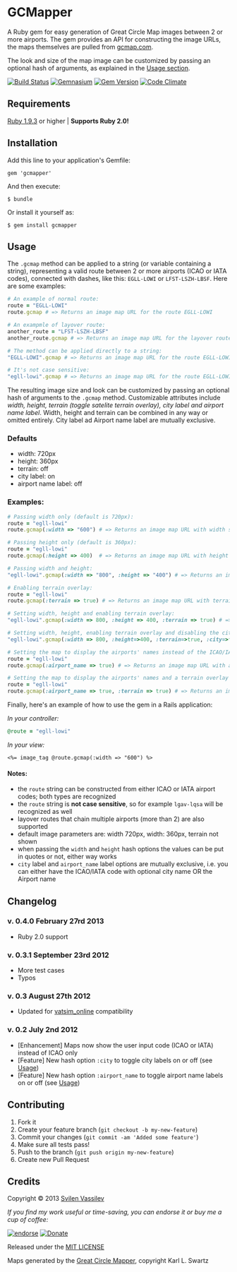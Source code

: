 # GCMapper 

A Ruby gem for easy generation of Great Circle Map images between 2 or more airports.
The gem provides an API for constructing the image URLs, the maps themselves are pulled from
[gcmap.com](http://www.gcmap.com/).

The look and size of the map image can be customized by passing an optional hash of arguments, as explained
in the [Usage section](#usage).

[![Build Status](https://secure.travis-ci.org/tarakanbg/gcmapper.png?branch=master)](http://travis-ci.org/tarakanbg/gcmapper)
[![Gemnasium](https://gemnasium.com/tarakanbg/gcmapper.png?travis)](https://gemnasium.com/tarakanbg/gcmapper)
[![Gem Version](https://badge.fury.io/rb/gcmapper.png)](http://badge.fury.io/rb/gcmapper)
[![Code Climate](https://codeclimate.com/github/tarakanbg/gcmapper.png)](https://codeclimate.com/github/tarakanbg/gcmapper)

## Requirements

[Ruby 1.9.3](http://www.ruby-lang.org/en/downloads/) or higher | **Supports Ruby 2.0!**

## Installation

Add this line to your application's Gemfile:

    gem 'gcmapper'

And then execute:

    $ bundle

Or install it yourself as:

    $ gem install gcmapper

## Usage

The `.gcmap` method can be applied to a string (or variable containing a string), representing a valid route
between 2 or more airports (ICAO or IATA codes), connected with dashes, like this: `EGLL-LOWI` or
`LFST-LSZH-LBSF`. Here are some examples:

```ruby
# An example of normal route:
route = "EGLL-LOWI"
route.gcmap # => Returns an image map URL for the route EGLL-LOWI

# An exampmle of layover route:
another_route = "LFST-LSZH-LBSF"
another_route.gcmap # => Returns an image map URL for the layover route LFST-LSZH-LBSF

# The method can be applied directly to a string:
"EGLL-LOWI".gcmap # => Returns an image map URL for the route EGLL-LOWI

# It's not case sensitive:
"egll-lowi".gcmap # => Returns an image map URL for the route EGLL-LOWI
```

The resulting image size and look can be customized by passing an optional hash of arguments to the
`.gcmap` method. Customizable attributes include *width, height, terrain (toggle satelite terrain
 overlay), city label and airport name label*.
Width, height and terrain can be combined in any way or omitted entirely. City label ad Airport name
label are mutually exclusive.

### Defaults

* width: 720px
* height: 360px
* terrain: off
* city label: on
* airport name label: off

### Examples:

```ruby
# Passing width only (default is 720px):
route = "egll-lowi"
route.gcmap(:width => "600") # => Returns an image map URL with width set to 600px

# Passing height only (default is 360px):
route = "egll-lowi"
route.gcmap(:height => 400)  # => Returns an image map URL with height set to 400px

# Passing width and height:
"egll-lowi".gcmap(:width => "800", :height => "400") # => Returns an image map URL with width 800px and height 400px

# Enabling terrain overlay:
route = "egll-lowi"
route.gcmap(:terrain => true) # => Returns an image map URL with terrain overlay enabled

# Setting width, height and enabling terrain overlay:
"egll-lowi".gcmap(:width => 800, :height => 400, :terrain => true) # => Returns an image map URL with set width, height and terrain

# Setting width, height, enabling terrain overlay and disabling the city labels:
"egll-lowi".gcmap(:width => 800, :height=>400, :terrain=>true, :city=>false) # => Returns an image map URL with set width, height and terrain, with city labels disabled

# Setting the map to display the airports' names instead of the ICAO/IATA codes
route = "egll-lowi"
route.gcmap(:airport_name => true) # => Returns an image map URL with airport names displayed

# Setting the map to display the airports' names and a terrain overlay
route = "egll-lowi"
route.gcmap(:airport_name => true, :terrain => true) # => Returns an image map URL with airport names and terrain displayed
```

Finally, here's an example of how to use the gem in a Rails application:

*In your controller:*
```ruby
@route = "egll-lowi"
```

*In your view:*
```erb
<%= image_tag @route.gcmap(:width => "600") %>
```

#### Notes:

* the `route` string can be constructed from either ICAO or IATA airport codes; both types are recognized
* the `route` string is **not case sensitive**, so for example `lgav-lqsa` will be recognized as well
* layover routes that chain multiple airports (more than 2) are also supported
* default image parameters are: width 720px, width: 360px, terrain not shown
* when passing the `width` and `height` hash options the values can be put in quotes or not, either way works
* `city` label and `airport_name` label options are mutually exclusive, i.e. you can either have the ICAO/IATA code with optional city name OR the Airport name

## Changelog

### v. 0.4.0 February 27rd 2013

* Ruby 2.0 support

### v. 0.3.1 September 23rd 2012

* More test cases
* Typos

### v. 0.3 August 27th 2012

* Updated for [vatsim_online](https://rubygems.org/gems/vatsim_online) compatibility

### v. 0.2 July 2nd 2012

* [Enhancement] Maps now show the user input code (ICAO or IATA) instead of ICAO only
* [Feature] New hash option `:city` to toggle city labels on or off (see [Usage](#usage))
* [Feature] New hash option `:airport_name` to toggle airport name labels on or off (see [Usage](#usage))

## Contributing

1. Fork it
2. Create your feature branch (`git checkout -b my-new-feature`)
3. Commit your changes (`git commit -am 'Added some feature'`)
4. Make sure all tests pass!
5. Push to the branch (`git push origin my-new-feature`)
6. Create new Pull Request

## Credits

Copyright © 2013 [Svilen Vassilev](http://svilen.rubystudio.net)

*If you find my work useful or time-saving, you can endorse it or buy me a cup of coffee:*

[![endorse](http://api.coderwall.com/svilenv/endorsecount.png)](http://coderwall.com/svilenv)
[![Donate](https://www.paypalobjects.com/en_US/i/btn/btn_donate_SM.gif)](https://www.paypal.com/cgi-bin/webscr?cmd=_s-xclick&hosted_button_id=5FR7AQA4PLD8A)

Released under the [MIT LICENSE](https://github.com/tarakanbg/gcmapper/blob/master/LICENSE)

Maps generated by the [Great Circle Mapper](http://www.gcmap.com/), copyright Karl L. Swartz
